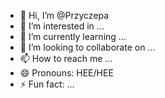 - 👋 Hi, I’m @Przyczepa
- 👀 I’m interested in ...
- 🌱 I’m currently learning ...
- 💞️ I’m looking to collaborate on ...
- 📫 How to reach me ...
- 😄 Pronouns: HEE/HEE
- ⚡ Fun fact: ...

<!---
Przyczepa/Przyczepa is a ✨ special ✨ repository because its `README.md` (this file) appears on your GitHub profile.
You can click the Preview link to take a look at your changes.
--->
